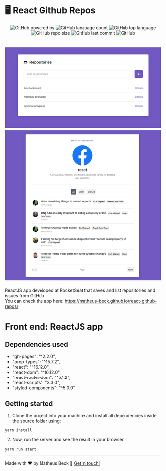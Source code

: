 # 🖥️ React Github Repos

<p align="center">
  <img alt="GitHub powered by" src="https://img.shields.io/badge/Powered%20by-React.js-blue.svg">
  <img alt="GitHub language count" src="https://img.shields.io/github/languages/count/matheus-beck/blog">
  <img alt="GitHub top language" src="https://img.shields.io/github/languages/top/matheus-beck/blog">
  <img alt="GitHub repo size" src="https://img.shields.io/github/repo-size/matheus-beck/blog">
  <img alt="GitHub last commit" src="https://img.shields.io/github/last-commit/matheus-beck/blog">
  <img alt="GitHub" src="https://img.shields.io/github/license/matheus-beck/blog">
</p>
 
 <h1 align="center">
  <img src="https://raw.githubusercontent.com/matheus-beck/react-github-repos/master/react-app-preview.png" width="700">
  <img src="https://raw.githubusercontent.com/matheus-beck/react-github-repos/master/react-app-preview2.png" width="700">
</h1>

ReactJS app developed at RocketSeat that saves and list repositories and issues from GitHub  
You can check the app here: https://matheus-beck.github.io/react-github-repos/

# Front end: ReactJS app

## Dependencies used

- "gh-pages": "^2.2.0",
- "prop-types": "^15.7.2",
- "react": "^16.12.0",
- "react-dom": "^16.12.0",
- "react-router-dom": "^5.1.2",
- "react-scripts": "3.3.0",
- "styled-components": "^5.0.0"

## Getting started

1. Clone the project into your machine and install all dependencies inside the source folder using:

```console
yarn install
```

2. Now, run the server and see the result in your browser:

```console
yarn run start
```

---

Made with ❤️ by Matheus Beck :wave: [Get in touch!](https://www.linkedin.com/in/matheus-beck/)

